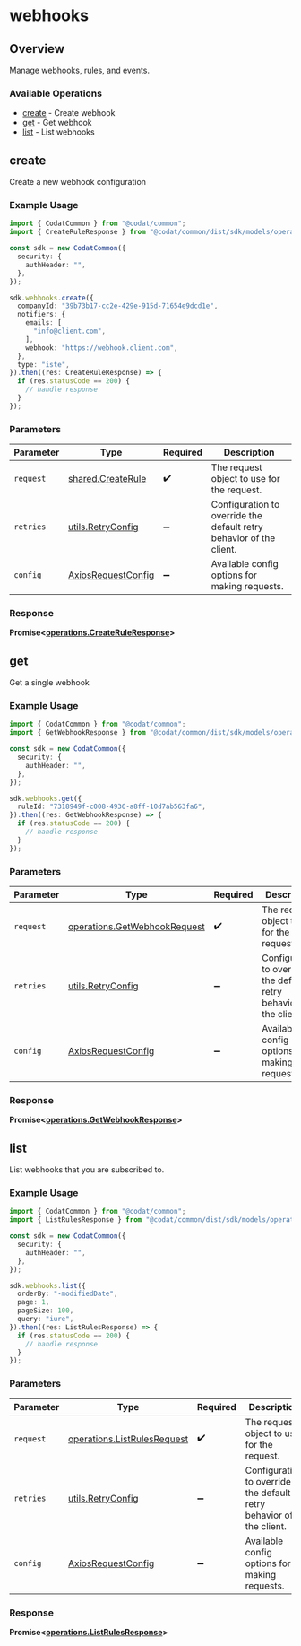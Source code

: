 # webhooks

## Overview

Manage webhooks, rules, and events.

### Available Operations

* [create](#create) - Create webhook
* [get](#get) - Get webhook
* [list](#list) - List webhooks

## create

Create a new webhook configuration

### Example Usage

```typescript
import { CodatCommon } from "@codat/common";
import { CreateRuleResponse } from "@codat/common/dist/sdk/models/operations";

const sdk = new CodatCommon({
  security: {
    authHeader: "",
  },
});

sdk.webhooks.create({
  companyId: "39b73b17-cc2e-429e-915d-71654e9dcd1e",
  notifiers: {
    emails: [
      "info@client.com",
    ],
    webhook: "https://webhook.client.com",
  },
  type: "iste",
}).then((res: CreateRuleResponse) => {
  if (res.statusCode == 200) {
    // handle response
  }
});
```

### Parameters

| Parameter                                                           | Type                                                                | Required                                                            | Description                                                         |
| ------------------------------------------------------------------- | ------------------------------------------------------------------- | ------------------------------------------------------------------- | ------------------------------------------------------------------- |
| `request`                                                           | [shared.CreateRule](../../models/shared/createrule.md)              | :heavy_check_mark:                                                  | The request object to use for the request.                          |
| `retries`                                                           | [utils.RetryConfig](../../models/utils/retryconfig.md)              | :heavy_minus_sign:                                                  | Configuration to override the default retry behavior of the client. |
| `config`                                                            | [AxiosRequestConfig](https://axios-http.com/docs/req_config)        | :heavy_minus_sign:                                                  | Available config options for making requests.                       |


### Response

**Promise<[operations.CreateRuleResponse](../../models/operations/createruleresponse.md)>**


## get

Get a single webhook

### Example Usage

```typescript
import { CodatCommon } from "@codat/common";
import { GetWebhookResponse } from "@codat/common/dist/sdk/models/operations";

const sdk = new CodatCommon({
  security: {
    authHeader: "",
  },
});

sdk.webhooks.get({
  ruleId: "7318949f-c008-4936-a8ff-10d7ab563fa6",
}).then((res: GetWebhookResponse) => {
  if (res.statusCode == 200) {
    // handle response
  }
});
```

### Parameters

| Parameter                                                                    | Type                                                                         | Required                                                                     | Description                                                                  |
| ---------------------------------------------------------------------------- | ---------------------------------------------------------------------------- | ---------------------------------------------------------------------------- | ---------------------------------------------------------------------------- |
| `request`                                                                    | [operations.GetWebhookRequest](../../models/operations/getwebhookrequest.md) | :heavy_check_mark:                                                           | The request object to use for the request.                                   |
| `retries`                                                                    | [utils.RetryConfig](../../models/utils/retryconfig.md)                       | :heavy_minus_sign:                                                           | Configuration to override the default retry behavior of the client.          |
| `config`                                                                     | [AxiosRequestConfig](https://axios-http.com/docs/req_config)                 | :heavy_minus_sign:                                                           | Available config options for making requests.                                |


### Response

**Promise<[operations.GetWebhookResponse](../../models/operations/getwebhookresponse.md)>**


## list

List webhooks that you are subscribed to.

### Example Usage

```typescript
import { CodatCommon } from "@codat/common";
import { ListRulesResponse } from "@codat/common/dist/sdk/models/operations";

const sdk = new CodatCommon({
  security: {
    authHeader: "",
  },
});

sdk.webhooks.list({
  orderBy: "-modifiedDate",
  page: 1,
  pageSize: 100,
  query: "iure",
}).then((res: ListRulesResponse) => {
  if (res.statusCode == 200) {
    // handle response
  }
});
```

### Parameters

| Parameter                                                                  | Type                                                                       | Required                                                                   | Description                                                                |
| -------------------------------------------------------------------------- | -------------------------------------------------------------------------- | -------------------------------------------------------------------------- | -------------------------------------------------------------------------- |
| `request`                                                                  | [operations.ListRulesRequest](../../models/operations/listrulesrequest.md) | :heavy_check_mark:                                                         | The request object to use for the request.                                 |
| `retries`                                                                  | [utils.RetryConfig](../../models/utils/retryconfig.md)                     | :heavy_minus_sign:                                                         | Configuration to override the default retry behavior of the client.        |
| `config`                                                                   | [AxiosRequestConfig](https://axios-http.com/docs/req_config)               | :heavy_minus_sign:                                                         | Available config options for making requests.                              |


### Response

**Promise<[operations.ListRulesResponse](../../models/operations/listrulesresponse.md)>**

